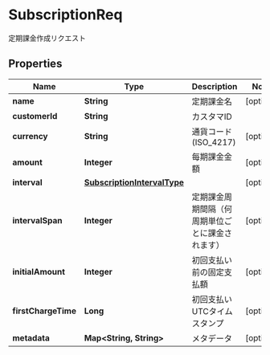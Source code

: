 

# SubscriptionReq

定期課金作成リクエスト
## Properties

Name | Type | Description | Notes
------------ | ------------- | ------------- | -------------
**name** | **String** | 定期課金名 |  [optional]
**customerId** | **String** | カスタマID | 
**currency** | **String** | 通貨コード (ISO_4217) |  [optional]
**amount** | **Integer** | 每期課金金額 |  [optional]
**interval** | [**SubscriptionIntervalType**](SubscriptionIntervalType.md) |  |  [optional]
**intervalSpan** | **Integer** | 定期課金周期間隔（何周期単位ごとに課金されます） |  [optional]
**initialAmount** | **Integer** | 初回支払い前の固定支払額 |  [optional]
**firstChargeTime** | **Long** | 初回支払いUTCタイムスタンプ |  [optional]
**metadata** | **Map&lt;String, String&gt;** | メタデータ |  [optional]



